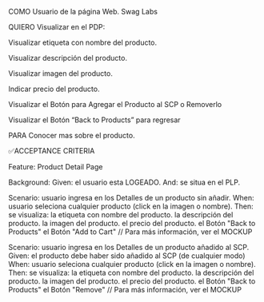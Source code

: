 COMO Usuario de la página Web. Swag Labs

QUIERO Visualizar en el PDP:

Visualizar etiqueta con nombre del producto.

Visualizar descripción del producto.

Visualizar imagen del producto.

Indicar precio del producto.

Visualizar el Botón para Agregar el Producto al SCP o Removerlo

Visualizar el Botón “Back to Products” para regresar

PARA Conocer mas sobre el producto.

✅ACCEPTANCE CRITERIA

Feature: Product Detail Page

  Background:
    Given: el usuario esta LOGEADO.
    And: se situa en el PLP.
  
  Scenario: usuario ingresa en los Detalles de un producto sin añadir.
    When: usuario seleciona cualquier producto (click en la imagen o nombre).
    Then: se visualiza:
        la etiqueta con nombre del producto.
        la descripción del producto.
        la imagen del producto.
        el precio del producto.
        el Botón "Back to Products"
        el Botón "Add to Cart"
        // Para más información, ver el MOCKUP

  Scenario: usuario ingresa en los Detalles de un producto añadido al SCP.
    Given: el producto debe haber sido añadido al SCP (de cualquier modo)
    When: usuario seleciona cualquier producto (click en la imagen o nombre).
    Then: se visualiza:
        la etiqueta con nombre del producto.
        la descripción del producto.
        la imagen del producto.
        el precio del producto.
        el Botón "Back to Products"
        el Botón "Remove"
        // Para más información, ver el MOCKUP
